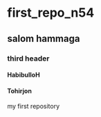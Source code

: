 # first_repo_n54
## salom hammaga
### third header
#### HabibulloH
#### Tohirjon
my first repository
